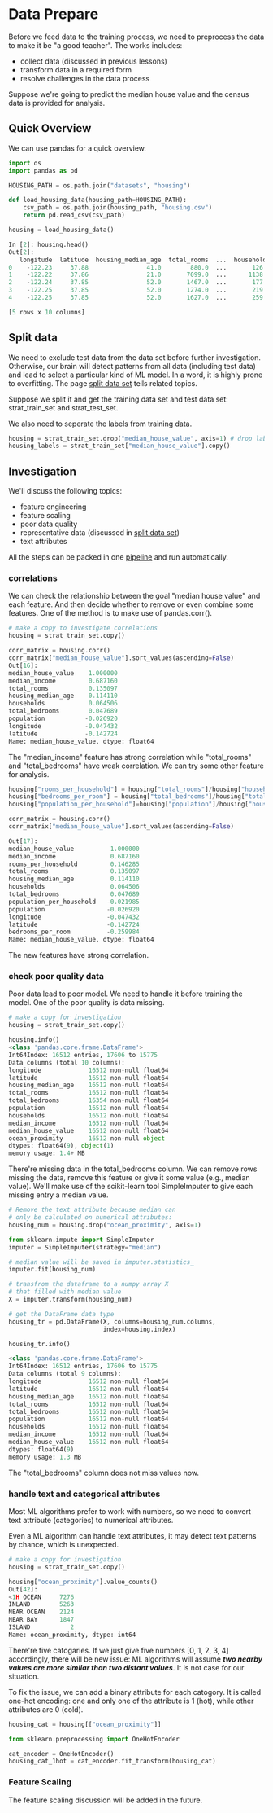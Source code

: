 # Data Prepare

Before we feed data to the training process,
we need to preprocess the data to make it be "a good teacher".
The works includes:

* collect data (discussed in previous lessons)
* transform data in a required form
* resolve challenges in the data process

Suppose we're going to predict the median house value
and the census data is provided for analysis.

## Quick Overview

We can use pandas for a quick overview.

```python
import os
import pandas as pd

HOUSING_PATH = os.path.join("datasets", "housing")

def load_housing_data(housing_path=HOUSING_PATH):
    csv_path = os.path.join(housing_path, "housing.csv")
    return pd.read_csv(csv_path)

housing = load_housing_data()

In [2]: housing.head()
Out[2]:
   longitude  latitude  housing_median_age  total_rooms  ...  households  median_income  median_house_value  ocean_proximity
0    -122.23     37.88                41.0        880.0  ...       126.0         8.3252            452600.0         NEAR BAY
1    -122.22     37.86                21.0       7099.0  ...      1138.0         8.3014            358500.0         NEAR BAY
2    -122.24     37.85                52.0       1467.0  ...       177.0         7.2574            352100.0         NEAR BAY
3    -122.25     37.85                52.0       1274.0  ...       219.0         5.6431            341300.0         NEAR BAY
4    -122.25     37.85                52.0       1627.0  ...       259.0         3.8462            342200.0         NEAR BAY

[5 rows x 10 columns]
```

## Split data

We need to exclude test data from the data set before
further investigation. Otherwise, our brain will detect patterns
from all data (including test data) and lead
to select a particular kind of ML model. In a word,
it is highly prone to overfitting. The page [split data set][split data set page]
tells related topics.

Suppose we split it and get the training data set and
test data set: strat_train_set and strat_test_set.

We also need to seperate the labels from training data.

```python
housing = strat_train_set.drop("median_house_value", axis=1) # drop labels for training set
housing_labels = strat_train_set["median_house_value"].copy()
```

## Investigation

We'll discuss the following topics:

* feature engineering
* feature scaling
* poor data quality
* representative data (discussed in [split data set][split data set page])
* text attributes

All the steps can be packed in one [pipeline](./data_prepare_pipeline.md)
and run automatically.

### correlations

We can check the relationship between the goal "median house value"
and each feature. And then decide whether to remove or
even combine some features. One of the method is to make use of pandas.corr().

```python
# make a copy to investigate correlations
housing = strat_train_set.copy()

corr_matrix = housing.corr()
corr_matrix["median_house_value"].sort_values(ascending=False)
Out[16]:
median_house_value    1.000000
median_income         0.687160
total_rooms           0.135097
housing_median_age    0.114110
households            0.064506
total_bedrooms        0.047689
population           -0.026920
longitude            -0.047432
latitude             -0.142724
Name: median_house_value, dtype: float64
```

The "median_income" feature has strong correlation while
"total_rooms" and "total_bedrooms" have weak correlation.
We can try some other feature for analysis.

```python
housing["rooms_per_household"] = housing["total_rooms"]/housing["households"]
housing["bedrooms_per_room"] = housing["total_bedrooms"]/housing["total_rooms"]
housing["population_per_household"]=housing["population"]/housing["households"]

corr_matrix = housing.corr()
corr_matrix["median_house_value"].sort_values(ascending=False)

Out[17]:
median_house_value          1.000000
median_income               0.687160
rooms_per_household         0.146285
total_rooms                 0.135097
housing_median_age          0.114110
households                  0.064506
total_bedrooms              0.047689
population_per_household   -0.021985
population                 -0.026920
longitude                  -0.047432
latitude                   -0.142724
bedrooms_per_room          -0.259984
Name: median_house_value, dtype: float64
```

The new features have strong correlation.

### check poor quality data

Poor data lead to poor model. We need to handle
it before training the model. One of the poor quality is
data missing.

```python
# make a copy for investigation
housing = strat_train_set.copy()

housing.info()
<class 'pandas.core.frame.DataFrame'>
Int64Index: 16512 entries, 17606 to 15775
Data columns (total 10 columns):
longitude             16512 non-null float64
latitude              16512 non-null float64
housing_median_age    16512 non-null float64
total_rooms           16512 non-null float64
total_bedrooms        16354 non-null float64
population            16512 non-null float64
households            16512 non-null float64
median_income         16512 non-null float64
median_house_value    16512 non-null float64
ocean_proximity       16512 non-null object
dtypes: float64(9), object(1)
memory usage: 1.4+ MB
```

There're missing data in the total_bedrooms column.
We can remove rows missing the data, remove
this feature or give it some value (e.g., median value).
We'll make use of the scikit-learn tool SimpleImputer
to give each missing entry a median value.

```python
# Remove the text attribute because median can
# only be calculated on numerical attributes:
housing_num = housing.drop("ocean_proximity", axis=1)

from sklearn.impute import SimpleImputer
imputer = SimpleImputer(strategy="median")

# median value will be saved in imputer.statistics_
imputer.fit(housing_num)

# transfrom the dataframe to a numpy array X
# that filled with median value 
X = imputer.transform(housing_num)

# get the DataFrame data type
housing_tr = pd.DataFrame(X, columns=housing_num.columns,
                          index=housing.index)

housing_tr.info()

<class 'pandas.core.frame.DataFrame'>
Int64Index: 16512 entries, 17606 to 15775
Data columns (total 9 columns):
longitude             16512 non-null float64
latitude              16512 non-null float64
housing_median_age    16512 non-null float64
total_rooms           16512 non-null float64
total_bedrooms        16512 non-null float64
population            16512 non-null float64
households            16512 non-null float64
median_income         16512 non-null float64
median_house_value    16512 non-null float64
dtypes: float64(9)
memory usage: 1.3 MB
```

The "total_bedrooms" column does not miss values now.

### handle text and categorical attributes

Most ML algorithms prefer to work with numbers,
so we need to convert text attribute (categories)
to numerical attributes.

Even a ML algorithm can handle text attributes,
it may detect text patterns by chance, which is unexpected.

```python
# make a copy for investigation
housing = strat_train_set.copy()

housing["ocean_proximity"].value_counts()
Out[42]:
<1H OCEAN     7276
INLAND        5263
NEAR OCEAN    2124
NEAR BAY      1847
ISLAND           2
Name: ocean_proximity, dtype: int64
```

There're five catogaries. If we just give five
numbers [0, 1, 2, 3, 4] accordingly, there will be new issue:
ML algorithms will assume ***two nearby values
are more similar than two distant values***.
It is not case for our situation.

To fix the issue, we can add a binary attribute for each catogory.
It is called one-hot encoding: one and only one of the attribute
is 1 (hot), while other attributes are 0 (cold).

```python
housing_cat = housing[["ocean_proximity"]]

from sklearn.preprocessing import OneHotEncoder

cat_encoder = OneHotEncoder()
housing_cat_1hot = cat_encoder.fit_transform(housing_cat)
```

### Feature Scaling

The feature scaling discussion will be added in the future.

[split data set page]: ./split_data_set.md
